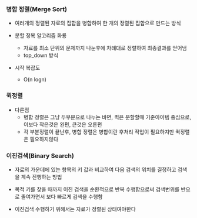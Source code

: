 ### 병합 정렬(Merge Sort)

- 여러개의 정렬된 자료의 집합을 병합하여 한 개의 정렬된 집합으로 만드는 방식
- 분할 정복 알고리즘 화룡
  - 자료를 최소 단위의 문제까지 나눈후에 차례대로 정렬하여 최종결과를 얻어냄
  - top_down 방식

- 시작 복잡도
  - O(n logn)



### 퀵정렬

- 다른점 
  - 병합 정렬은 그냥 두부분으로 나누는 바면, 퀵은 분할할때  기준아이템 중심으로, 이보다 작은것은 왼편, 큰것은 오른편
  - 각 부분정렬이 끝난후, 병합 정렬은 병합이란 후처리 작업이 필요하지만 퀵정렬은 필요하지않다



### 이진검색(Binary Search)

- 자료의 가운데에 있는 항목의 키 값과 비교하여 다음 검색의 위치를 결정하고 검색을 계속 진행하는 방법
- 목적 키를 찾을 때까지 이진 검색을 순환적으로 반복 수행함으로써 검색번위를 반으로 줄여가면서 보다 빠르게 검색을 수행함



- 이진검색 수행하기 위해서는 자료가 정렬된 상태여야한다

